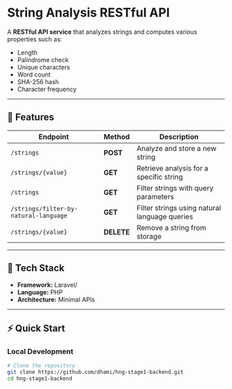 # String Analysis RESTful API

A **RESTful API service** that analyzes strings and computes various properties such as:

- Length  
- Palindrome check  
- Unique characters  
- Word count  
- SHA-256 hash  
- Character frequency  

---

## 🚀 Features

| Endpoint | Method | Description |
|-----------|---------|-------------|
| `/strings` | **POST** | Analyze and store a new string |
| `/strings/{value}` | **GET** | Retrieve analysis for a specific string |
| `/strings` | **GET** | Filter strings with query parameters |
| `/strings/filter-by-natural-language` | **GET** | Filter strings using natural language queries |
| `/strings/{value}` | **DELETE** | Remove a string from storage |

---

## 🧰 Tech Stack

- **Framework:** Laravel/
- **Language:** PHP
- **Architecture:** Minimal APIs    

---

## ⚡ Quick Start

### Local Development

```bash
# Clone the repository
git clone https://github.com/dhami/hng-stage1-backend.git
cd hng-stage1-backend
